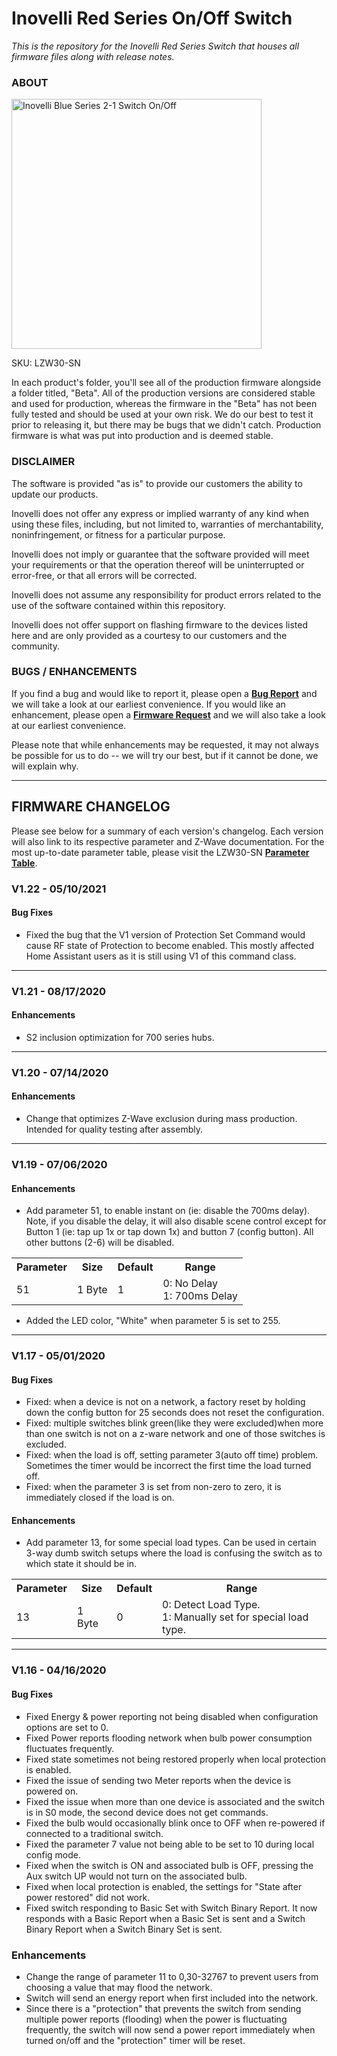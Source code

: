 # <b>Inovelli Red Series On/Off Switch</b>
*This is the repository for the Inovelli Red Series Switch that houses all firmware files along with release notes.*

### ABOUT

<img
     src = 'https://cdn.shopify.com/s/files/1/0612/9519/8373/products/InovelliOn-OffSwitch_1800x1800.png.jpg?v=1659052561'
     alt = 'Inovelli Blue Series 2-1 Switch On/Off'
     width = 400
/>

SKU: LZW30-SN

In each product's folder, you'll see all of the production firmware alongside a folder titled, "Beta". All of the production versions are considered stable and used for production, whereas the firmware in the "Beta" has not been fully tested and should be used at your own risk. We do our best to test it prior to releasing it, but there may be bugs that we didn't catch. Production firmware is what was put into production and is deemed stable.

### DISCLAIMER
The software is provided "as is" to provide our customers the ability to update our products.

Inovelli does not offer any express or implied warranty of any kind when using these files, including, but not limited to, warranties of merchantability, noninfringement, or fitness for a particular purpose. 

Inovelli does not imply or guarantee that the software provided will meet your requirements or that the operation thereof will be uninterrupted or error-free, or that all errors will be corrected.

Inovelli does not assume any responsibility for product errors related to the use of the software contained within this repository.

Inovelli does not offer support on flashing firmware to the devices listed here and are only provided as a courtesy to our customers and the community.

### BUGS / ENHANCEMENTS
If you find a bug and would like to report it, please open a **[Bug Report]** and we will take a look at our earliest convenience. If you would like an enhancement, please open a **[Firmware Request]** and we will also take a look at our earliest convenience. 

Please note that while enhancements may be requested, it may not always be possible for us to do -- we will try our best, but if it cannot be done, we will explain why.

***

## FIRMWARE CHANGELOG
Please see below for a summary of each version's changelog. Each version will also link to its respective parameter and Z-Wave documentation. For the most up-to-date parameter table, please visit the LZW30-SN **[Parameter Table]**. 


### V1.22 - 05/10/2021
#### Bug Fixes
- Fixed the bug that the V1 version of Protection Set Command would cause RF state of Protection to become enabled. This mostly affected Home Assistant users as it is still using V1 of this command class.

***

### V1.21 - 08/17/2020 
#### Enhancements
- S2 inclusion optimization for 700 series hubs. 

***

### V1.20 - 07/14/2020
#### Enhancements
- Change that optimizes Z-Wave exclusion during mass production. Intended for quality testing after assembly. 

***

### V1.19 - 07/06/2020
#### Enhancements

- Add parameter 51, to enable instant on (ie: disable the 700ms delay). Note, if you disable the delay, it will also disable scene control except for Button 1 (ie: tap up 1x or tap down 1x) and button 7 (config button). All other buttons (2-6) will be disabled.
<table>
<tr>
<th>Parameter</th>
<th>Size</th>
<th>Default</th>
<th>Range</th>
</tr>
<tr>
<td>51</td>
<td>1 Byte</td>
<td>1</td>
<td>
0: No Delay</br>
1: 700ms Delay</br></td>
</tr>
</table>

- Added the LED color, "White" when parameter 5 is set to 255.

***

### V1.17 - 05/01/2020
#### Bug Fixes
- Fixed: when a device is not on a network, a factory reset by holding down the config button for 25 seconds does not reset the configuration. 
- Fixed: multiple switches blink green(like they were excluded)when more than one switch is not on a z-ware network and one of those switches is 
excluded. 
- Fixed: when the load is off, setting parameter 3(auto off time) problem. Sometimes the timer would be incorrect the first time the load turned off. 
- Fixed: when the parameter 3 is set from non-zero to zero, it is immediately closed if the load is on.

#### Enhancements
- Add parameter 13, for some special load types. Can be used in certain 3-way dumb switch setups where the load is confusing the switch as to which state it should be in.

<table>
<tr>
<th>Parameter</th>
<th>Size</th>
<th>Default</th>
<th>Range</th>
</tr>
<tr>
<td>13</td>
<td>1 Byte</td>
<td>0</td>
<td>
0: Detect Load Type.</br>
1: Manually set for special load type.</br>
</tr>
</table>

***

### V1.16 - 04/16/2020
#### Bug Fixes
- Fixed Energy & power reporting not being disabled when configuration options are set to 0.
- Fixed Power reports flooding network when bulb power consumption fluctuates frequently. 
- Fixed state sometimes not being restored properly when local protection is enabled.
- Fixed the issue of sending two Meter reports when the device is powered on.
- Fixed the issue when more than one device is associated and the switch is in S0 mode, the second device does not get commands. 
- Fixed the bulb would occasionally blink once to OFF when re-powered if connected to a traditional switch. 
- Fixed the parameter 7 value not being able to be set to 10 during local config mode. 
- Fixed when the switch is ON and associated bulb is OFF, pressing the Aux switch UP would not turn on the associated bulb. 
- Fixed when local protection is enabled, the settings for "State after power restored" did not work.
- Fixed switch responding to Basic Set with Switch Binary Report. It now responds with a Basic Report when a Basic Set is sent and a Switch Binary Report when a Switch Binary Set is sent. 

### Enhancements
- Change the range of parameter 11 to 0,30-32767 to prevent users from choosing a value that may flood the network. 
- Switch will send an energy report when first included into the network.
- Since there is a "protection" that prevents the switch from sending multiple power reports (flooding) when the power is fluctuating frequently, the switch will now send a power report immediately when turned on/off and the "protection" timer will be reset. 

<!----------------------------------------------------------------------------->

[Bug Report]: https://github.com/InovelliUSA/Firmware/issues/new?assignees=&labels=&template=firmware_bug_report.yml&title=%5BBug+Report%5D%3A+PRODUCT+-+FW+VERSION+-+HUB
[Firmware Request]: https://github.com/InovelliUSA/Firmware/issues/new?assignees=&labels=&template=firmware_request.yml&title=%5BFirmware+Request%5D%3A+PRODUCT+-+SUMMARY
[Parameter Table]: https://github.com/InovelliUSA/Firmware/blob/main/Red-Series/Z-Wave/LZW30-SN-On-Off-Switch/Parameter-Table.md
